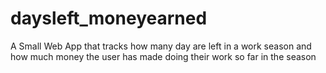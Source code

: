 # daysleft_moneyearned
A Small Web App that tracks how many day are left in a work season and how much money the user has made doing their work so far in the season
